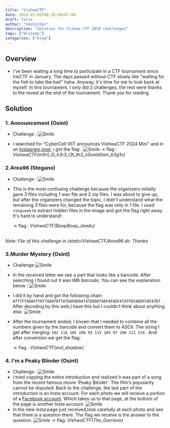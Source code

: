 ```yaml
---
title: "VishwaCTF"
date: 2024-02-05T00:20:50+07:00
draft: false
author: "h4sh1334r"
description: "Solution for Vishwa CTF 2024 challenges" 
tags: ["WriteUp"]
categories: ["blog"]
---
```


<!--more-->
## Overview

- I've been waiting a long time to participate in a CTF tournament since IrisCTF in January. The days passed without CTF slowly like "waiting for the fish to take the bait" haha. Anyway, it's time for me to look back at myself. In this tournament, I only did 2 challenges, the rest were thanks to the reveal at the end of the tournament. Thank you for reading.
## Solution

### 1. Announcement (Osint)
- Challenge : 
![Smile](/VishwaCTF/Announcement/Announcement.png)

- I searched for "CyberCell VIIT announces VishwaCTF 2024 Mini" and in an [Instagram post](https://www.instagram.com/reel/C2txmkqLVJn/), i got the flag . 
![Smile](/VishwaCTF/Announcement/flag1.png)
    -> flag : *VishwaCTF{m1n1_i5_h3r3_l3t_th3_c0untd0wn_b3g1n}*

### 2.Area96 (Stegano)
- Challenge : 
![Smile](/VishwaCTF/Area96/Area96.png)
- This is the most confusing challenge because the organizers initially gave 3 files including 1 wav file and 2 zip files. I was about to give up, but after the organizers changed the topic, I didn't understand what the remaining 3 files were for, because the flag was only in 1 file. I used `stegseek` to extract hidden files in the image and got the flag right away. It's hard to understand!

    -> flag : *VishwaCTF{BeepBoop_Jaadu}*

<br> *Note: File of this challenge in /static/VishwaCTF/Area96 dir. Thanks*
### 3.Murder Mystery (Osint)
- Challenge
![Smile](/VishwaCTF/MurderMistery/Murder-Mistery.png)
- In the received letter we see a part that looks like a barcode. After searching I found out it was *IMb barcode*. You can see the explanation below : 
![Smile](/VishwaCTF/MurderMistery/IMb-Barcode.png)
- I did it by hand and got the following chain: `ATTTFTADAFFTDTTAADTDTTATDAFDDDATATDDDDTADFAFADFATATFDFADDFFAFATDT `. 
<br>After decoding by this web,I have this but I couldn't think about anything else. 
![Smile](/VishwaCTF/MurderMistery/IMb-decode.png)
- After the tournament ended, I known that I needed to combine all the numbers given by the barcode and convert them to ASCII. The string I get after merging: `101 118 105 108 95 115 104 97 100 111 119` . And after conversion we get the flag:

    -> flag : *VishwaCTF{evil_shadow}*

### 4. I'm a Peaky Blinder (Osint)
- Challenge : 
![Smile](/VishwaCTF/PeakyBlinder/Peaky-Blinder.png)
- I tried copying the entire introduction and realized it was part of a song from the recent famous movie 'Peaky Blinder'. The film's popularity cannot be disputed.
Back to the challenge, the last part of the introduction is an Insta account. For each photo we will receive a portion of a [Facebook account](https://www.facebook.com/profile.php?id=61554610571803&mibextid=hIlR13). Which takes us to that page, at the bottom of the page is another Insta account. 
![Smile](/VishwaCTF/PeakyBlinder/PB-Insta.png)
- In the new insta page just received,look carefully at each photo and see that there is a question there. The flag we receive is the answer to the question.
![Smile](/VishwaCTF/PeakyBlinder/flag4.png)
    -> flag: *VishwaCTF{The_Garrison}*
